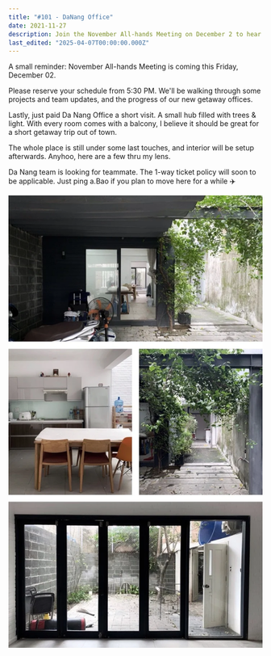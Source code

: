 ```yaml
---
title: "#101 - DaNang Office"
date: 2021-11-27
description: Join the November All-hands Meeting on December 2 to hear project updates, team news, and learn about the new Da Nang office and job opportunities.
last_edited: "2025-04-07T00:00:00.000Z"
---
```


A small reminder: November All-hands Meeting is coming this Friday, December 02.

Please reserve your schedule from 5:30 PM. We'll be walking through some projects and team updates, and the progress of our new getaway offices.

Lastly, just paid Da Nang Office a short visit. A small hub filled with trees & light. With every room comes with a balcony, I believe it should be great for a short getaway trip out of town.

The whole place is still under some last touches, and interior will be setup afterwards. Anyhoo, here are a few thru my lens.

Da Nang team is looking for teammate. The 1-way ticket policy will soon to be applicable. Just ping a.Bao if you plan to move here for a while ✈️

![](assets/notion-image-1744007419212-pc16s.webp)
